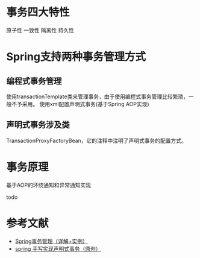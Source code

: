 # 事务四大特性
原子性
一致性
隔离性
持久性

# Spring支持两种事务管理方式

## 编程式事务管理
使用transactionTemplate类来管理事务，由于使用编程式事务管理比较繁琐，一般不予采用。
使用xml配置声明式事务(基于Spring AOP实现)

## 声明式事务涉及类
TransactionProxyFactoryBean，它的注释中注明了声明式事务的配置方式。

# 事务原理



基于AOP的环绕通知和异常通知实现

todo

# 参考文献

- [Spring事务管理（详解+实例）](https://blog.csdn.net/trigl/article/details/50968079)
- [spring 手写实现声明式事务（原创）](https://blog.csdn.net/weixin_40591414/article/details/94655085)

